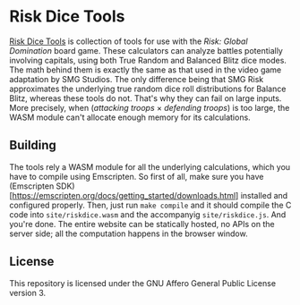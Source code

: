 # Risk Dice Tools

[Risk Dice Tools](https://riskdice.masflam.com) is collection of tools for use with the *Risk: Global Domination* board game.
These calculators can analyze battles potentially involving capitals, using both
True Random and Balanced Blitz dice modes. The math behind them is exactly
the same as that used in the video game adaptation by SMG Studios. The only difference
being that SMG Risk approximates the underlying true random dice roll distributions for
Balance Blitz, whereas these tools do not. That's why they can fail on large inputs.
More precisely, when (*attacking troops* &times; *defending troops*) is too large,
the WASM module can't allocate enough memory for its calculations.

## Building

The tools rely a WASM module for all the underlying calculations, which you have to compile using Emscripten.
So first of all, make sure you have (Emscripten SDK)[https://emscripten.org/docs/getting_started/downloads.html] installed and configured properly.
Then, just run `make compile` and it should compile the C code into `site/riskdice.wasm` and the accompanyig `site/riskdice.js`.
And you're done. The entire website can be statically hosted, no APIs on the server side; all the computation happens in the browser window.

## License

This repository is licensed under the GNU Affero General Public License version 3.
